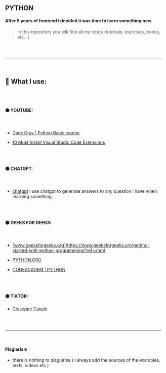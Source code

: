 ## PYTHON

#### After 5 years of frontend i decided it was time to learn something new.

> in this repository you will find all my notes (tutorials, exercises, books, etc...)

<br>
<br>

---

<br>

## 📝 What I use:

<br>
<br>

#### 🟠 YOUTUBE:

<br>

- [Dave Gray | Python Basic course](https://www.youtube.com/playlist?list=PL0Zuz27SZ-6MQri81d012LwP5jvFZ_scc)

- [10 Must Install Visual Studio Code Extensions](https://youtu.be/bJN1P07_lLo?feature=shared)

<br>
<br>

#### 🟠 CHATGPT:

<br>

- [chatgpt](https://chatgpt.com/)
  I use chatgpt to generate answers to any question i have when learning something.

<br>
<br>

#### 🟠 GEEKS FOR GEEKS:

<br>

- [www.geeksforgeeks.org](https://www.geeksforgeeks.org/getting-started-with-python-programming/?ref=shm)

- [PYTHON.ORG](https://www.python.org/doc/)

- [CODEACADEM | PYTHON](https://www.codecademy.com/resources/docs/python)

<br>
<br>

#### 🟠 TIKTOK:

- [Giuseppe Canale](https://www.tiktok/@_gcanale?_t=8n3hEVKN7gn&_r=1)

<br>
<br>

---

<br>

#### Plagiarism

- there is nothing to plagiarize ( I always add the sources of the examples, texts, videos etc )
